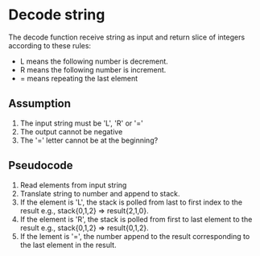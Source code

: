 # Decode string

The decode function receive string as input and return slice of integers according to these rules:
- L means the following number is decrement.
- R means the following number is increment.
- = means repeating the last element

## Assumption
1. The input string must be 'L', 'R' or '='
2. The output cannot be negative
3. The '=' letter cannot be at the beginning?

## Pseudocode
1. Read elements from input string
2. Translate string to number and append to stack.
3. If the element is 'L', the stack is polled from last to first index to the result e.g., stack{0,1,2} => result{2,1,0}.
4. If the element is 'R', the stack is polled from first to last element to the result e.g., stack{0,1,2} => result{0,1,2}.
5. If the lement is '=', the number append to the result corresponding to the last element in the result.